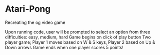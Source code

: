 # Atari-Pong
Recreating the og video game


Upon running code, user will be prompted to select an option from three difficulties: easy, medium, hard
Game begins on click of play button
Two player game; Player 1 moves based on W & S keys, Player 2 based on Up & Down arrows
Game ends when one player scores 5 points!
